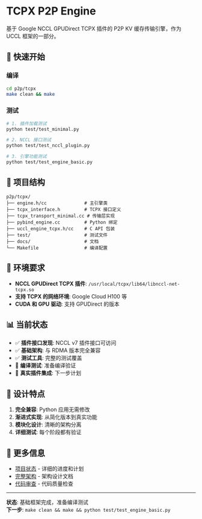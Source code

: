 # TCPX P2P Engine

基于 Google NCCL GPUDirect TCPX 插件的 P2P KV 缓存传输引擎，作为 UCCL 框架的一部分。

## 🚀 快速开始

### 编译
```bash
cd p2p/tcpx
make clean && make
```

### 测试
```bash
# 1. 插件加载测试
python test/test_minimal.py

# 2. NCCL 接口测试
python test/test_nccl_plugin.py

# 3. 引擎功能测试
python test/test_engine_basic.py
```

## 📁 项目结构

```
p2p/tcpx/
├── engine.h/cc              # 主引擎类
├── tcpx_interface.h         # TCPX 接口定义
├── tcpx_transport_minimal.cc # 传输层实现
├── pybind_engine.cc         # Python 绑定
├── uccl_engine_tcpx.h/cc    # C API 包装
├── test/                    # 测试文件
├── docs/                    # 文档
└── Makefile                 # 编译配置
```

## 🔧 环境要求

- **NCCL GPUDirect TCPX 插件**: `/usr/local/tcpx/lib64/libnccl-net-tcpx.so`
- **支持 TCPX 的网络环境**: Google Cloud H100 等
- **CUDA 和 GPU 驱动**: 支持 GPUDirect 的版本

## 📊 当前状态

- ✅ **插件接口发现**: NCCL v7 插件接口可访问
- ✅ **基础架构**: 与 RDMA 版本完全兼容
- ✅ **测试工具**: 完整的测试覆盖
- 🚧 **编译测试**: 准备编译验证
- 🔄 **真实插件集成**: 下一步计划

## 🎯 设计特点

1. **完全兼容**: Python 应用无需修改
2. **渐进式实现**: 从简化版本到真实功能
3. **模块化设计**: 清晰的架构分离
4. **详细测试**: 每个阶段都有验证

## 📖 更多信息

- [项目状态](docs/CURRENT_STATUS.md) - 详细的进度和计划
- [完整架构](docs/COMPLETE_ARCHITECTURE.md) - 架构设计文档
- [代码审查](docs/CODE_REVIEW.md) - 代码质量检查

---

**状态**: 基础框架完成，准备编译测试  
**下一步**: `make clean && make && python test/test_engine_basic.py`
